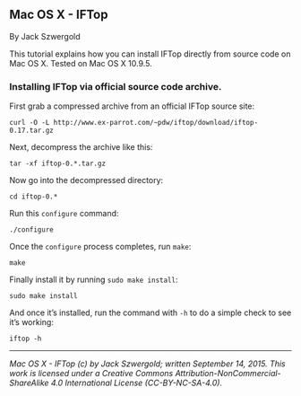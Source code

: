 ## Mac OS X - IFTop

By Jack Szwergold

This tutorial explains how you can install IFTop directly from source code on Mac OS X. Tested on Mac OS X 10.9.5.

### Installing IFTop via official source code archive.

First grab a compressed archive from an official IFTop source site:

	curl -O -L http://www.ex-parrot.com/~pdw/iftop/download/iftop-0.17.tar.gz

Next, decompress the archive like this:

	tar -xf iftop-0.*.tar.gz
	
Now go into the decompressed directory:

	cd iftop-0.*
	
Run this `configure` command:

	./configure

Once the `configure` process completes, run `make`:

	make
	
Finally install it by running `sudo make install`:

	sudo make install

And once it’s installed, run the command with `-h` to do a simple check to see it’s working:

	iftop -h

***

*Mac OS X - IFTop (c) by Jack Szwergold; written September 14, 2015. This work is licensed under a Creative Commons Attribution-NonCommercial-ShareAlike 4.0 International License (CC-BY-NC-SA-4.0).*